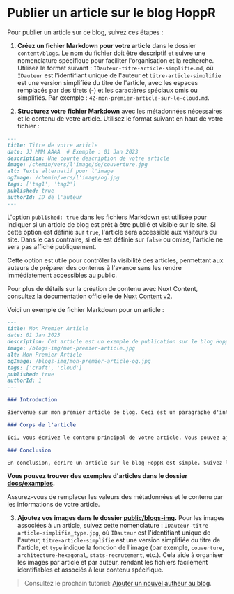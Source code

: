 # Publier un article sur le blog HoppR

Pour publier un article sur ce blog, suivez ces étapes :

1. **Créez un fichier Markdown pour votre article** dans le dossier `content/blogs`. Le nom du fichier doit être descriptif et suivre une nomenclature spécifique pour faciliter l'organisation et la recherche. Utilisez le format suivant : `IDauteur-titre-article-simplifie.md`, où `IDauteur` est l'identifiant unique de l'auteur et `titre-article-simplifie` est une version simplifiée du titre de l'article, avec les espaces remplacés par des tirets (-) et les caractères spéciaux omis ou simplifiés. Par exemple : `42-mon-premier-article-sur-le-cloud.md`.

2. **Structurez votre fichier Markdown** avec les métadonnées nécessaires et le contenu de votre article. Utilisez le format suivant en haut de votre fichier :

```markdown
---
title: Titre de votre article
date: JJ MMM AAAA  # Exemple : 01 Jan 2023
description: Une courte description de votre article
image: /chemin/vers/l'image/de/couverture.jpg
alt: Texte alternatif pour l'image
ogImage: /chemin/vers/l'image/og.jpg
tags: ['tag1', 'tag2']
published: true
authorId: ID de l'auteur
---
```

L'option `published: true` dans les fichiers Markdown est utilisée pour indiquer si un article de blog est prêt à être publié et visible sur le site. Si cette option est définie sur `true`, l'article sera accessible aux visiteurs du site. Dans le cas contraire, si elle est définie sur `false` ou omise, l'article ne sera pas affiché publiquement.

Cette option est utile pour contrôler la visibilité des articles, permettant aux auteurs de préparer des contenus à l'avance sans les rendre immédiatement accessibles au public.

Pour plus de détails sur la création de contenu avec Nuxt Content, consultez la documentation officielle de [Nuxt Content v2](https://content.nuxtjs.org/).

Voici un exemple de fichier Markdown pour un article :

```markdown:content/blogs/mon-premier-article.md
---
title: Mon Premier Article
date: 01 Jan 2023
description: Cet article est un exemple de publication sur le blog HoppR.
image: /blogs-img/mon-premier-article.jpg
alt: Mon Premier Article
ogImage: /blogs-img/mon-premier-article-og.jpg
tags: ['craft', 'cloud']
published: true
authorId: 1
---

### Introduction

Bienvenue sur mon premier article de blog. Ceci est un paragraphe d'introduction où je parle de ce que vous allez apprendre.

### Corps de l'article

Ici, vous écrivez le contenu principal de votre article. Vous pouvez ajouter des sous-titres, des listes, des images, et plus encore.

### Conclusion

En conclusion, écrire un article sur le blog HoppR est simple. Suivez les étapes mentionnées ci-dessus pour publier votre propre article.
```

**Vous pouvez trouver des exemples d'articles dans le dossier [docs/examples](/docs/examples).**

Assurez-vous de remplacer les valeurs des métadonnées et le contenu par les informations de votre article.

3. **Ajoutez vos images dans le dossier [public/blogs-img](/public/blogs-img).** Pour les images associées à un article, suivez cette nomenclature : `IDauteur-titre-article-simplifie_type.jpg`, où `IDauteur` est l'identifiant unique de l'auteur, `titre-article-simplifie` est une version simplifiée du titre de l'article, et `type` indique la fonction de l'image (par exemple, `couverture`, `architecture-hexagonal`, `stats-recrutement`, etc.). Cela aide à organiser les images par article et par auteur, rendant les fichiers facilement identifiables et associés à leur contenu spécifique.

> Consultez le prochain tutoriel: [Ajouter un nouvel autheur au blog](/docs/02_add_new_author.md).
